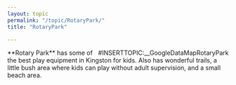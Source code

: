 ```yaml
---
layout: topic
permalink: "/topic/RotaryPark/"
title: "RotaryPark"

---
```


<div class="span-10" style="float:right;">
#INSERTTOPIC:__GoogleDataMapRotaryPark
</div>
**Rotary Park** has some of the best play equipment in Kingston for kids.  Also has wonderful trails, a little bush area where kids can play without adult supervision, and a small beach area.

